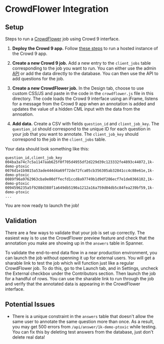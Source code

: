 # CrowdFlower Integration

## Setup
Steps to run a [CrowdFlower](http://www.crowdflower.com/) job using Crowd 9 interface.

1. **Deploy the Crowd 9 app.** Follow [these steps](/api-service#pre-requisits) to run a hosted instance of the Crowd 9 app.

2. **Create a new Crowd 9 job.** Add a new entry to the `client_jobs` table corresponding to the job you want to run. You can either use the admin [API](/api-service/api-server#api) or add the data directly to the database. You can then use the API to add questions for the job.

3. **Create a new CrowdFlower job.** In the Design tab, choose to use custom CSS/JS and paste in the code in the `crowdflower.js` file in this directory. The code loads the Crowd 9 interface using an iFrame, listens for a message from the Crowd 9 app when an annotation is added and updates the value of a hidden CML input with the data from the annoation.

4. **Add data.** Create a CSV with fields `question_id` and `client_job_key`. The `question_id` should correspond to the unique ID for each question in your job that you want to annotate. The `client_job_key` should correspond to the job in the `client_jobs` table.

Your data should look something like this:

```
question_id,client_job_key
004ba3a74c7c5a1147aab625f0f705d4955df2d229d39c123332fe4893c44072,1k-demo-ptoxic
0076d1e1b9815a53ade444d4a69f72de72fca05cb356305ab32841cc4c88e61e,1k-demo-ptoxic
0089f96a9762963cba9e00dffecfd1ccd8a97749b1d9df286ecf7e1de0366102,1k-demo-ptoxic
0094596235a5f9288d388f1a649db5190a1212a16a759d04db5c84fea239bf59,1k-demo-ptoxic
...
```

You are now ready to launch the job!

## Validation
There are a few ways to validate that your job is set up correctly. The easiest way is to use the CrowdFlower preview feature and check that the annotation you make are showing up in the `answers` table in Spanner.

To validate the end-to-end data flow in a near production environment, you can launch the job without openning it up for external users. You will get a sharable link to test the job which will function just like a regular CrowdFlower job. To do this, go to the Launch tab, and in Settings, uncheck the External checkbox under the Contributors section. Then launch the job for a handful of rows. You can use the sharable link to run through the job and verify that the annotated data is appearing in the CrowdFlower interface.

## Potential Issues
* There is a unique constraint in the `answers` table that doesn't allow the same user to annotate the same question more than once. As a result, you may get 500 errors from `/api/answer/1k-demo-ptoxic` while testing. You can fix this by deleting test answers from the database, just don't delete real data!